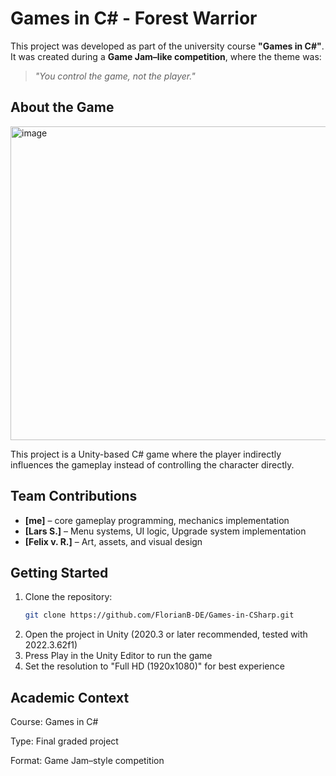 # Games in C# - Forest Warrior

This project was developed as part of the university course **"Games in C#"**.  
It was created during a **Game Jam–like competition**, where the theme was:

> *"You control the game, not the player."*

## About the Game
<img width="894" height="502" alt="image" src="https://github.com/user-attachments/assets/7d00f925-80fb-4be7-a2f6-5bae5965e505" />

This project is a Unity-based C# game where the player indirectly influences the gameplay instead of controlling the character directly. 

## Team Contributions
- **[me]** – core gameplay programming, mechanics implementation  
- **[Lars S.]** – Menu systems, UI logic, Upgrade system implementation
- **[Felix v. R.]** – Art, assets, and visual design  

## Getting Started
1. Clone the repository:
   ```bash
   git clone https://github.com/FlorianB-DE/Games-in-CSharp.git
   ```
2. Open the project in Unity (2020.3 or later recommended, tested with 2022.3.62f1)
3. Press Play in the Unity Editor to run the game
4. Set the resolution to "Full HD (1920x1080)" for best experience

## Academic Context

Course: Games in C#

Type: Final graded project

Format: Game Jam–style competition
